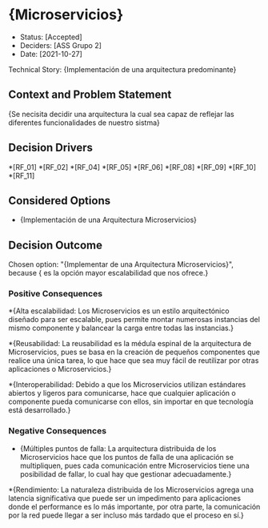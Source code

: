 # {Microservicios}

* Status: [Accepted]
* Deciders: [ASS Grupo 2]
* Date: [2021-10-27] 


Technical Story: {Implementación de una arquitectura predominante} 

## Context and Problem Statement

{Se necisita decidir una arquitectura la cual sea capaz de reflejar las diferentes funcionalidades de nuestro sistma}

## Decision Drivers 
*[RF_01]
*[RF_02]
*[RF_04]
*[RF_05]
*[RF_06]
*[RF_08]
*[RF_09]
*[RF_10]
*[RF_11]


## Considered Options

* {Implementación de una Arquitectura Microservicios}


## Decision Outcome

Chosen option: "{Implementar de una Arquitectura Microservicios}", because { es la opción mayor escalabilidad que nos ofrece.}

### Positive Consequences <!-- optional -->

*{Alta escalabilidad: Los Microservicios es un estilo arquitectónico diseñado para ser escalable, pues permite montar
numerosas instancias del mismo componente y balancear la carga entre todas las instancias.}

*{Reusabilidad: La reusabilidad es la médula espinal de la arquitectura de Microservicios, pues se basa en la creación 
de pequeños componentes que realice una única tarea, lo que hace que sea muy fácil de reutilizar por otras aplicaciones o Microservicios.}

*{Interoperabilidad: Debido a que los Microservicios utilizan estándares abiertos y ligeros para comunicarse, 
hace que cualquier aplicación o componente pueda comunicarse con ellos, sin importar en que tecnología está desarrollado.}



### Negative Consequences 

* {Múltiples puntos de falla: La arquitectura distribuida de los Microservicios hace que los puntos de falla de una 
aplicación se multipliquen, pues cada comunicación entre Microservicios tiene una posibilidad de fallar, lo cual hay 
que gestionar adecuadamente.}

*{Rendimiento: La naturaleza distribuida de los Microservicios agrega una latencia significativa que puede ser un 
impedimento para aplicaciones donde el performance es lo más importante, por otra parte, la comunicación por la red 
puede llegar a ser incluso más tardado que el proceso en sí.}

